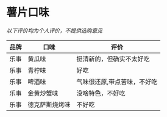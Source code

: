 # 薯片口味

*以下评价均为个人评价，不提供选购意见*

| 品牌 | 口味 | 评价 |
| --- | --- | --- |
| 乐事 | 黄瓜味 | 挺清新的，但确实不太好吃 |
| 乐事 | 青柠味 | 好吃 |
| 乐事 | 啤酒味 | 气味很还原,带点苦味，不好吃 |
| 乐事 | 金黄炒蟹味 | 没啥特色，不好吃 |
| 乐事 | 德克萨斯烧烤味 | 不好吃 |
